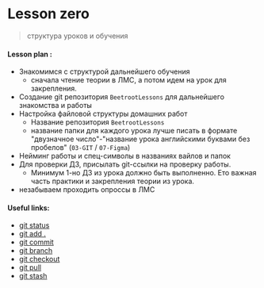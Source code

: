 # Lesson zero 
> структура уроков и обучения
 
 
#### Lesson plan :
+ Знакомимся с структурой дальнейшего обучения
    - сначала чтение теории в ЛМС, а потом идем на урок для закрепления. 
+ Создание git репозитория `BeetrootLessons` для дальнейшего знакомства и работы
+ Настройка файловой структуры домашних работ
    - Название репозитория `BeetrootLessons`
    - название папки для каждого урока лучше писать в формате "двузначное число"-"название урока английскими буквами без пробелов" (`03-GIT` / `07-Figma`)
+ Нейминг работы и спец-символы в названиях вайлов и папок
+ Для проверки ДЗ, присылать git-ссылки на проверку работы.
    - Минимум 1-но ДЗ из урока должно быть выполненно. Ето важная часть практики и закрепления теории из урока.
+ незабываем проходить опроссы в ЛМС


#### Useful links:
+ [git status](https://git-scm.com/docs/git-status)
+ [git add .](https://git-scm.com/docs/git-add)
+ [git commit](https://git-scm.com/docs/git-commit)
+ [git branch](https://git-scm.com/docs/git-branch)
+ [git checkout](https://git-scm.com/docs/git-checkout)
+ [git pull](https://git-scm.com/docs/git-pull)
+ [git stash](https://git-scm.com/docs/git-stash)